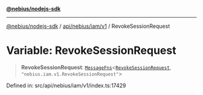 [**@nebius/nodejs-sdk**](../../../../../README.md)

***

[@nebius/nodejs-sdk](../../../../../README.md) / [api/nebius/iam/v1](../README.md) / RevokeSessionRequest

# Variable: RevokeSessionRequest

> **RevokeSessionRequest**: [`MessageFns`](../../../../../runtime/protos/core/interfaces/MessageFns.md)\<[`RevokeSessionRequest`](../interfaces/RevokeSessionRequest.md), `"nebius.iam.v1.RevokeSessionRequest"`\>

Defined in: src/api/nebius/iam/v1/index.ts:17429

